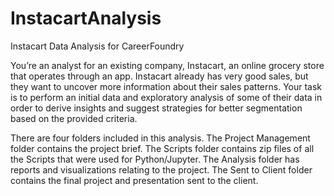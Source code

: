 # InstacartAnalysis
Instacart Data Analysis for CareerFoundry

You’re an analyst for an existing company, Instacart, an online grocery store
that operates through an app. Instacart already has very good sales, but they
want to uncover more information about their sales patterns. Your task is to
perform an initial data and exploratory analysis of some of their data in order
to derive insights and suggest strategies for better segmentation based on
the provided criteria.

There are four folders included in this analysis.  The Project Management folder 
contains the project brief.  The Scripts folder contains zip files of all the Scripts
that were used for Python/Jupyter.  The Analysis folder has reports and visualizations
relating to the project.  The Sent to Client folder contains the final project and
presentation sent to the client.
